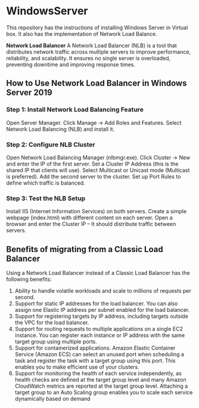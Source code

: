 # WindowsServer
This repository has the instructions of installing Windows Server in Virtual box. It also has the implementation of Network Load Balance.

**Network Load Balancer**
A Network Load Balancer (NLB) is a tool that distributes network traffic across multiple servers to improve performance, reliability, and scalability. It ensures no single server is overloaded, preventing downtime and improving response times.

## How to Use Network Load Balancer in Windows Server 2019
### Step 1: Install Network Load Balancing Feature
Open Server Manager.
Click Manage → Add Roles and Features.
Select Network Load Balancing (NLB) and install it.
### Step 2: Configure NLB Cluster
Open Network Load Balancing Manager (nlbmgr.exe).
Click Cluster → New and enter the IP of the first server.
Set a Cluster IP Address (this is the shared IP that clients will use).
Select Multicast or Unicast mode (Multicast is preferred).
Add the second server to the cluster.
Set up Port Rules to define which traffic is balanced.
### Step 3: Test the NLB Setup
Install IIS (Internet Information Services) on both servers.
Create a simple webpage (index.html) with different content on each server.
Open a browser and enter the Cluster IP – It should distribute traffic between servers.

## Benefits of migrating from a Classic Load Balancer
Using a Network Load Balancer instead of a Classic Load Balancer has the following benefits:

1. Ability to handle volatile workloads and scale to millions of requests per second.
2. Support for static IP addresses for the load balancer. You can also assign one Elastic IP address per subnet enabled for the load balancer.
3. Support for registering targets by IP address, including targets outside the VPC for the load balancer.
4. Support for routing requests to multiple applications on a single EC2 instance. You can register each instance or IP address with the same target group using multiple ports.
5. Support for containerized applications. Amazon Elastic Container Service (Amazon ECS) can select an unused port when scheduling a task and register the task with a target group using this port. This enables you to make efficient use of your clusters.
6. Support for monitoring the health of each service independently, as health checks are defined at the target group level and many Amazon CloudWatch metrics are reported at the target group level. Attaching a target group to an Auto Scaling group enables you to scale each service dynamically based on demand



